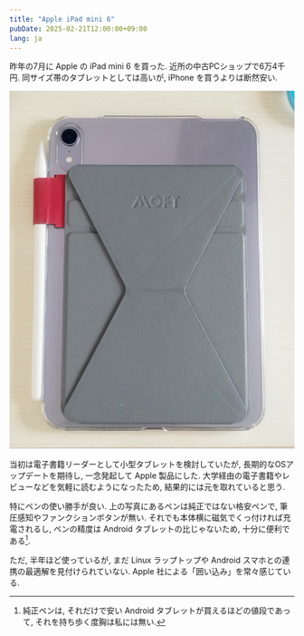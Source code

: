 ```yaml
---
title: "Apple iPad mini 6"
pubDate: 2025-02-21T12:00:00+09:00
lang: ja
---
```


昨年の7月に Apple の iPad mini 6 を買った. 近所の中古PCショップで6万4千円. 同サイズ帯のタブレットとしては高いが, iPhone を買うよりは断然安い.

![Apple iPad mini 6 の背面](image.jpg)

当初は電子書籍リーダーとして小型タブレットを検討していたが, 長期的なOSアップデートを期待し, 一念発起して Apple 製品にした. 大学経由の電子書籍やレビューなどを気軽に読むようになったため, 結果的には元を取れていると思う.

特にペンの使い勝手が良い. 上の写真にあるペンは純正ではない格安ペンで, 筆圧感知やファンクションボタンが無い. それでも本体横に磁気でくっ付ければ充電されるし, ペンの精度は Android タブレットの比じゃないため, 十分に便利である[^pen].

[^pen]: 純正ペンは, それだけで安い Android タブレットが買えるほどの値段であって, それを持ち歩く度胸は私には無い.

ただ, 半年ほど使っているが, まだ Linux ラップトップや Android スマホとの連携の最適解を見付けられていない. Apple 社による「囲い込み」を常々感じている.
